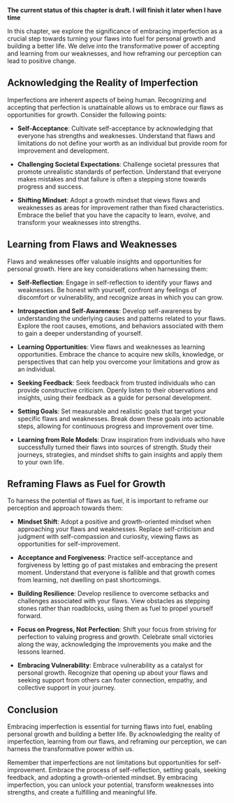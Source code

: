 **The current status of this chapter is draft. I will finish it later when I have time**

In this chapter, we explore the significance of embracing imperfection as a crucial step towards turning your flaws into fuel for personal growth and building a better life. We delve into the transformative power of accepting and learning from our weaknesses, and how reframing our perception can lead to positive change.

Acknowledging the Reality of Imperfection
-----------------------------------------

Imperfections are inherent aspects of being human. Recognizing and accepting that perfection is unattainable allows us to embrace our flaws as opportunities for growth. Consider the following points:

* **Self-Acceptance**: Cultivate self-acceptance by acknowledging that everyone has strengths and weaknesses. Understand that flaws and limitations do not define your worth as an individual but provide room for improvement and development.

* **Challenging Societal Expectations**: Challenge societal pressures that promote unrealistic standards of perfection. Understand that everyone makes mistakes and that failure is often a stepping stone towards progress and success.

* **Shifting Mindset**: Adopt a growth mindset that views flaws and weaknesses as areas for improvement rather than fixed characteristics. Embrace the belief that you have the capacity to learn, evolve, and transform your weaknesses into strengths.

Learning from Flaws and Weaknesses
----------------------------------

Flaws and weaknesses offer valuable insights and opportunities for personal growth. Here are key considerations when harnessing them:

* **Self-Reflection**: Engage in self-reflection to identify your flaws and weaknesses. Be honest with yourself, confront any feelings of discomfort or vulnerability, and recognize areas in which you can grow.

* **Introspection and Self-Awareness**: Develop self-awareness by understanding the underlying causes and patterns related to your flaws. Explore the root causes, emotions, and behaviors associated with them to gain a deeper understanding of yourself.

* **Learning Opportunities**: View flaws and weaknesses as learning opportunities. Embrace the chance to acquire new skills, knowledge, or perspectives that can help you overcome your limitations and grow as an individual.

* **Seeking Feedback**: Seek feedback from trusted individuals who can provide constructive criticism. Openly listen to their observations and insights, using their feedback as a guide for personal development.

* **Setting Goals**: Set measurable and realistic goals that target your specific flaws and weaknesses. Break down these goals into actionable steps, allowing for continuous progress and improvement over time.

* **Learning from Role Models**: Draw inspiration from individuals who have successfully turned their flaws into sources of strength. Study their journeys, strategies, and mindset shifts to gain insights and apply them to your own life.

Reframing Flaws as Fuel for Growth
----------------------------------

To harness the potential of flaws as fuel, it is important to reframe our perception and approach towards them:

* **Mindset Shift**: Adopt a positive and growth-oriented mindset when approaching your flaws and weaknesses. Replace self-criticism and judgment with self-compassion and curiosity, viewing flaws as opportunities for self-improvement.

* **Acceptance and Forgiveness**: Practice self-acceptance and forgiveness by letting go of past mistakes and embracing the present moment. Understand that everyone is fallible and that growth comes from learning, not dwelling on past shortcomings.

* **Building Resilience**: Develop resilience to overcome setbacks and challenges associated with your flaws. View obstacles as stepping stones rather than roadblocks, using them as fuel to propel yourself forward.

* **Focus on Progress, Not Perfection**: Shift your focus from striving for perfection to valuing progress and growth. Celebrate small victories along the way, acknowledging the improvements you make and the lessons learned.

* **Embracing Vulnerability**: Embrace vulnerability as a catalyst for personal growth. Recognize that opening up about your flaws and seeking support from others can foster connection, empathy, and collective support in your journey.

Conclusion
----------

Embracing imperfection is essential for turning flaws into fuel, enabling personal growth and building a better life. By acknowledging the reality of imperfection, learning from our flaws, and reframing our perception, we can harness the transformative power within us.

Remember that imperfections are not limitations but opportunities for self-improvement. Embrace the process of self-reflection, setting goals, seeking feedback, and adopting a growth-oriented mindset. By embracing imperfection, you can unlock your potential, transform weaknesses into strengths, and create a fulfilling and meaningful life.
